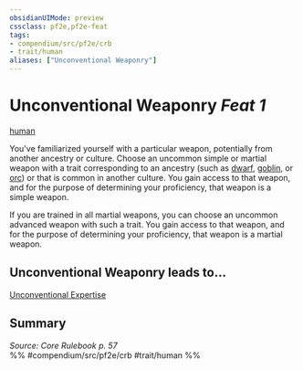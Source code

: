 ```yaml
---
obsidianUIMode: preview
cssclass: pf2e,pf2e-feat
tags:
- compendium/src/pf2e/crb
- trait/human
aliases: ["Unconventional Weaponry"]
---
```

# Unconventional Weaponry  *Feat 1*  
[human](../../Rules/traits/human.md)  


You've familiarized yourself with a particular weapon, potentially from another ancestry or culture. Choose an uncommon simple or martial weapon with a trait corresponding to an ancestry (such as [dwarf](../../Rules/traits/dwarf.md), [goblin](../../Rules/traits/goblin.md), or [orc](../../Rules/traits/orc.md)) or that is common in another culture. You gain access to that weapon, and for the purpose of determining your proficiency, that weapon is a simple weapon.

If you are trained in all martial weapons, you can choose an uncommon advanced weapon with such a trait. You gain access to that weapon, and for the purpose of determining your proficiency, that weapon is a martial weapon.

## Unconventional Weaponry leads to...

[Unconventional Expertise](unconventional-expertise.md)

## Summary

*Source: Core Rulebook p. 57*  
%% #compendium/src/pf2e/crb #trait/human %%
